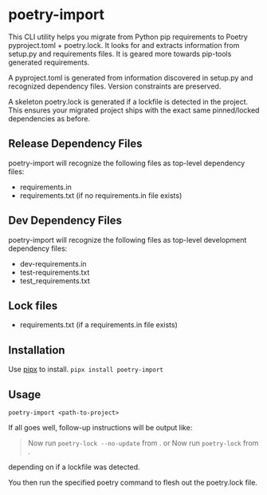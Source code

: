 # poetry-import
This CLI utility helps you migrate from Python pip requirements to Poetry pyproject.toml + poetry.lock.
It looks for and extracts information from setup.py and requirements files.  It is geared more towards pip-tools
generated requirements.

A pyproject.toml is generated from information discovered in setup.py and recognized dependency files.
Version constraints are preserved.

A skeleton poetry.lock is generated if a lockfile is detected in the project. This ensures your migrated project
ships with the exact same pinned/locked dependencies as before.

## Release Dependency Files
poetry-import will recognize the following files as top-level dependency files:
- requirements.in
- requirements.txt (if no requirements.in file exists)

## Dev Dependency Files
poetry-import will recognize the following files as top-level development dependency files:
- dev-requirements.in
- test-requirements.txt
- test_requirements.txt

## Lock files
- requirements.txt (if a requirements.in file exists)

## Installation
Use [pipx](https://github.com/pypa/pipx) to install.
`pipx install poetry-import`

## Usage
`poetry-import <path-to-project>`

If all goes well, follow-up instructions will be output like:
> Now run `poetry-lock --no-update` from .
or
> Now run `poetry-lock` from .

depending on if a lockfile was detected.

You then run the specified poetry command to flesh out the poetry.lock file.